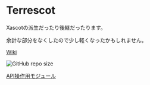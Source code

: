 # Terrescot

Xascotの派生だったり後継だったります。

余計な部分をなくしたので少し軽くなったかもしれません。 

[Wiki](https://github.com/mf-3d/terrescot/wiki)

![GitHub repo size](https://img.shields.io/github/repo-size/mf-3d/terrescot)

[API操作用モジュール](https://github.com/mf-3d/terrescot-api)
